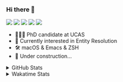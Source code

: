 ### Hi there 👋

[![](https://img.shields.io/badge/-Email-325180?logo=maildotru&logoColor=white&style=flat-square)](mailto:wang@tianshu.me)
[![](https://img.shields.io/badge/-GitHub-black?logo=GitHub&style=flat-square)](https://github.com/tshu-w)
[![](https://img.shields.io/badge/-Telegram-26a5e4?labelColor=fafafa&logo=telegram&style=flat-square)](https://t.me/tshu_w) 
[![](https://img.shields.io/badge/-Twitter-1da1f2?logo=Twitter&logoColor=white&style=flat-square)](https://twitter.com/tshu_w)
[![](https://komarev.com/ghpvc/?username=tshu-w&color=blueviolet&style=flat-square)]()



- 🧑🏻‍🎓 PhD candidate at UCAS
- 🔭 Currently interested in Entity Resolution
- 🛠 macOS & Emacs & ZSH
- 🚧 Under construction...

<details>

<summary>GitHub Stats</summary>

![Tianshu's GitHub stats](https://github-readme-stats.vercel.app/api?username=tshu-w&show_icons=true&theme=buefy&count_private=true)
  
</details>


<details>
  <summary>Wakatime Stats</summary>

  Currently, files accessed by tramp cannot be tracked by wakatime, see https://github.com/wakatime/wakatime-mode/issues/27
  <br>
  
<!--START_SECTION:waka-->
**I'm an Early 🐤** 

```text
🌞 Morning    66 commits     ██████░░░░░░░░░░░░░░░░░░░   24.18% 
🌆 Daytime    144 commits    █████████████░░░░░░░░░░░░   52.75% 
🌃 Evening    57 commits     █████░░░░░░░░░░░░░░░░░░░░   20.88% 
🌙 Night      6 commits      ░░░░░░░░░░░░░░░░░░░░░░░░░   2.2%

```
📅 **I'm Most Productive on Monday** 

```text
Monday       70 commits     ██████░░░░░░░░░░░░░░░░░░░   25.64% 
Tuesday      48 commits     ████░░░░░░░░░░░░░░░░░░░░░   17.58% 
Wednesday    21 commits     ██░░░░░░░░░░░░░░░░░░░░░░░   7.69% 
Thursday     30 commits     ██░░░░░░░░░░░░░░░░░░░░░░░   10.99% 
Friday       49 commits     ████░░░░░░░░░░░░░░░░░░░░░   17.95% 
Saturday     34 commits     ███░░░░░░░░░░░░░░░░░░░░░░   12.45% 
Sunday       21 commits     ██░░░░░░░░░░░░░░░░░░░░░░░   7.69%

```


📊 **This Week I Spent My Time On** 

```text
💬 Programming Languages: 
Emacs Lisp               13 hrs 47 mins      ██████████████░░░░░░░░░░░   58.97% 
Org                      4 hrs 45 mins       █████░░░░░░░░░░░░░░░░░░░░   20.34% 
sh                       4 hrs 29 mins       ████░░░░░░░░░░░░░░░░░░░░░   19.23% 
Bash                     13 mins             ░░░░░░░░░░░░░░░░░░░░░░░░░   0.97% 
Python                   6 mins              ░░░░░░░░░░░░░░░░░░░░░░░░░   0.49%

🔥 Editors: 
Emacs                    18 hrs 53 mins      ████████████████████░░░░░   80.77% 
Zsh                      4 hrs 29 mins       ████░░░░░░░░░░░░░░░░░░░░░   19.23%

🐱‍💻 Projects: 
emacs                    13 hrs 34 mins      ██████████████░░░░░░░░░░░   58.05% 
Unknown Project          4 hrs 52 mins       █████░░░░░░░░░░░░░░░░░░░░   20.83% 
Terminal                 4 hrs 10 mins       ████░░░░░░░░░░░░░░░░░░░░░   17.86% 
dotfiles                 15 mins             ░░░░░░░░░░░░░░░░░░░░░░░░░   1.13% 
Org                      15 mins             ░░░░░░░░░░░░░░░░░░░░░░░░░   1.08%

💻 Operating System: 
Mac                      23 hrs 4 mins       ████████████████████████░   98.69% 
Linux                    18 mins             ░░░░░░░░░░░░░░░░░░░░░░░░░   1.31%

```

**I Mostly Code in Python** 

```text
Python                   7 repos             █████████░░░░░░░░░░░░░░░░   36.84% 
HTML                     2 repos             ██░░░░░░░░░░░░░░░░░░░░░░░   10.53% 
Emacs Lisp               2 repos             ██░░░░░░░░░░░░░░░░░░░░░░░   10.53% 
JavaScript               2 repos             ██░░░░░░░░░░░░░░░░░░░░░░░   10.53% 
TeX                      2 repos             ██░░░░░░░░░░░░░░░░░░░░░░░   10.53%

```



 Last Updated on 12/02/2022 08:05:39 UTC
<!--END_SECTION:waka-->
</details>
